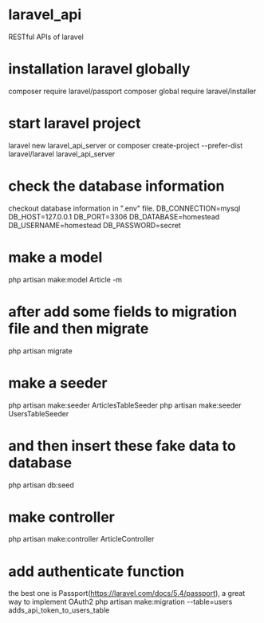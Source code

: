 # laravel_api
RESTful APIs of laravel

# installation laravel globally
composer require laravel/passport
composer global require laravel/installer

# start laravel project
laravel new laravel_api_server
or
composer create-project --prefer-dist laravel/laravel laravel_api_server

# check the database information
checkout database information in ".env" file.
DB_CONNECTION=mysql
DB_HOST=127.0.0.1
DB_PORT=3306
DB_DATABASE=homestead
DB_USERNAME=homestead
DB_PASSWORD=secret

# make a model
php artisan make:model Article -m

# after add some fields to migration file and then migrate
php artisan migrate

# make a seeder
php artisan make:seeder ArticlesTableSeeder
php artisan make:seeder UsersTableSeeder

# and then insert these fake data to database
php artisan db:seed

# make controller
php artisan make:controller ArticleController

# add authenticate function
the best one is Passport(https://laravel.com/docs/5.4/passport), a great way to implement OAuth2
php artisan make:migration --table=users adds_api_token_to_users_table

